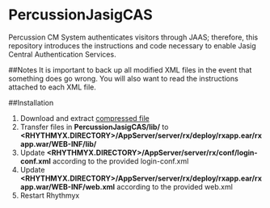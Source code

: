 PercussionJasigCAS
==================

Percussion CM System authenticates visitors through JAAS; therefore, this repository introduces the instructions and code necessary to enable Jasig Central Authentication Services. 

##Notes
It is important to back up all modified XML files in the event that something does go wrong. You will also want to read the instructions attached to each XML file.

##Installation
1. Download and extract [compressed file](https://github.com/rileyw/PercussionJasigCAS/zipball/master)
2. Transfer files in **PercussionJasigCAS/lib/** to **<RHYTHMYX.DIRECTORY>/AppServer/server/rx/deploy/rxapp.ear/rxapp.war/WEB-INF/lib/**
3. Update **<RHYTHMYX.DIRECTORY>/AppServer/server/rx/conf/login-conf.xml** according to the provided login-conf.xml
4. Update **<RHYTHMYX.DIRECTORY>/AppServer/server/rx/deploy/rxapp.ear/rxapp.war/WEB-INF/web.xml** according to the provided web.xml
5. Restart Rhythmyx